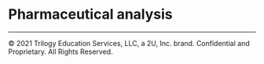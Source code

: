 # Pharmaceutical analysis

- - -

© 2021 Trilogy Education Services, LLC, a 2U, Inc. brand. Confidential and Proprietary. All Rights Reserved.
